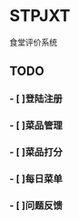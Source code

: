 # STPJXT

食堂评价系统



## TODO

### - [ ]登陆注册

### - [ ]菜品管理

### - [ ]菜品打分

### - [ ]每日菜单

### - [ ]问题反馈
